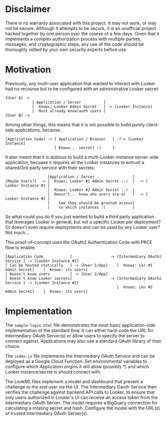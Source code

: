 
# Disclaimer

There is no warranty associated with this project. It may not work, or may not be secure. Although it attempts to be secure, it is an unofficial project hacked together by one person over the course of a few days. Given that it implements a complex authorization process with multiple parties, messages, and cryptographic steps, any use of the code should be thoroughly vetted by your own security experts before use.

# Motivation

Previously, any multi-user application that wanted to interact with Looker had no recourse but to be configured with an administrative Looker secret:

```
[User A] ->
            [ Application / Server          ]
            [  Knows: Looker Admin Secret   ] -> [Looker Instance]
            [  Must already know/auth users ]
[User B] -> 
```

Among other things, this means that it is not possible to build purely client-side applications, because :

```
[Application Code] -> [ Application / Browser   ] -?-> [Looker Instance]
                      [ Knows... secret? :(     ]
```

It also meant that it is dubious to build a multi-Looker-instance server-side application, becuase it requires all the Looker instances to entrust a shared/3rd-party service with their secrets:

```
                   [Application / Server                 ]
[Maybe Users?]  -> [  Knows: Looker #1 Admin Secret :-/  ]  -> [ Looker Instance #1 ]
                   [  Knows: Looker #2 Admin Secret :-/  ]
                   [  Doesn't... know who users are or   ]  -> [ Looker Instance #2 ]
                   [    how they should be granted access]
                   [    to which instances :(            ]
```

So what could you do if you just wanted to build a third party application that leverages Looker in general, but not a specific Looker per deployment? Or doesn't even require deployments and can be used by any Looker user? Not much...

This proof-of-concept uses the OAuth2 Authentication Code with PKCE flow to enable:

```
[Application Code            ]                 -> [Intermediary OAuth2 Service ] -> [Looker Instance #1]
[ Can be hosted statically   ] -> [User 1/App]    [  Knows: Lkr #1 Admin Secret]    [  Knows: its users]
[ Doesn't know users         ] -> [User 2/App]
[ Doesn't know Looker secrets]                 -> [Intermediary OAuth2 Service ] -> [Looker Instance #2]
                                                  [  Knows: Lkn #2 Admin Secret]    [  Knows: its users]   
```

# Implementation

The `sample-login.html` file demonstrates the most basic application-side implementation of the standard flow. It can either hard-code the URL for Intermediary OAuth Server(s) or allow users to specify the server to connect against. Applications may also use a standard OAuth library of their choice.

The `index.js` file implements the Intermediary OAuth Service and can be deployed as a Google Cloud Function. Set environmental variables to configure which Application origins it will allow (possibly *) and which Looker instance/secret is should connect with.

The LookML files implement a model and dashboard that present a challenge to the end user via the UI. The Intermediary Oauth Service then verifies the challenge against backend API calls to Looker, to ensure that only users authorized in Looker's UI can receive an access token from the Intermediary OAuth Server. The model requires a BigQuery connection for calculating a rotating secret and hash. Configure the model with the URL(s) of trusted Intermediary OAuth Server(s).